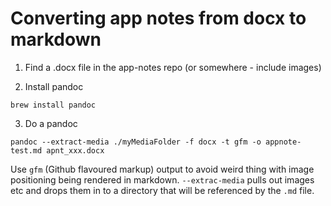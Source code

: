 # Converting app notes from docx to markdown

1. Find a .docx file in the app-notes repo (or somewhere - include images)

2. Install pandoc

`brew install pandoc`

3. Do a pandoc

`pandoc --extract-media ./myMediaFolder -f docx -t gfm -o appnote-test.md apnt_xxx.docx`

Use `gfm` (Github flavoured markup) output to avoid weird thing with image positioning being rendered in markdown.
`--extrac-media` pulls out images etc and drops them in to a directory that will be referenced by the `.md` file.


